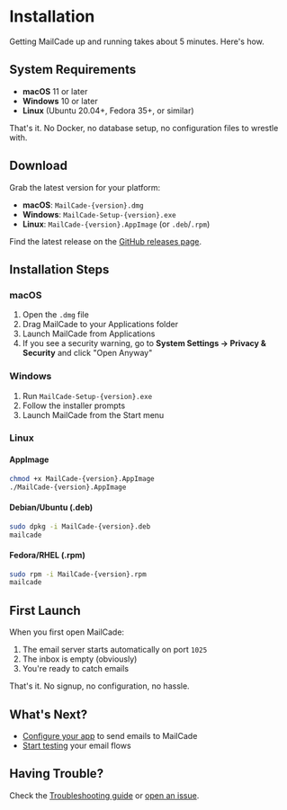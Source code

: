 # Installation

Getting MailCade up and running takes about 5 minutes. Here's how.

## System Requirements

- **macOS** 11 or later
- **Windows** 10 or later
- **Linux** (Ubuntu 20.04+, Fedora 35+, or similar)

That's it. No Docker, no database setup, no configuration files to wrestle with.

## Download

Grab the latest version for your platform:

- **macOS**: `MailCade-{version}.dmg`
- **Windows**: `MailCade-Setup-{version}.exe`
- **Linux**: `MailCade-{version}.AppImage` (or `.deb`/`.rpm`)

Find the latest release on the [GitHub releases page](https://github.com/olakunlevpn/MailCade/releases).

## Installation Steps

### macOS

1. Open the `.dmg` file
2. Drag MailCade to your Applications folder
3. Launch MailCade from Applications
4. If you see a security warning, go to **System Settings → Privacy & Security** and click "Open Anyway"

### Windows

1. Run `MailCade-Setup-{version}.exe`
2. Follow the installer prompts
3. Launch MailCade from the Start menu

### Linux

#### AppImage
```bash
chmod +x MailCade-{version}.AppImage
./MailCade-{version}.AppImage
```

#### Debian/Ubuntu (.deb)
```bash
sudo dpkg -i MailCade-{version}.deb
mailcade
```

#### Fedora/RHEL (.rpm)
```bash
sudo rpm -i MailCade-{version}.rpm
mailcade
```

## First Launch

When you first open MailCade:

1. The email server starts automatically on port `1025`
2. The inbox is empty (obviously)
3. You're ready to catch emails

That's it. No signup, no configuration, no hassle.

## What's Next?

- [Configure your app](configuration.md) to send emails to MailCade
- [Start testing](testing-emails.md) your email flows

## Having Trouble?

Check the [Troubleshooting guide](troubleshooting.md) or [open an issue](https://github.com/olakunlevpn/MailCade/issues).
